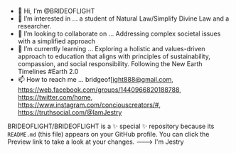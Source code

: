 - 👋 Hi, I’m @BRIDEOFLIGHT
- 👀 I’m interested in ...  a student of Natural Law/Simplify Divine Law and a researcher.
- 💞️ I’m looking to collaborate on ...  Addressing complex societal issues with a simplified approach
- 🌱 I’m currently learning ... Exploring a holistic and values-driven approach to education that aligns with principles of sustainability, compassion, and social responsibility. Following the New Earth Timelines #Earth 2.0
- 📫 How to reach me ... bridgeof[ight888@gmail.com, https://web.facebook.com/groups/1440966820188788,  https://twitter.com/home,  https://www.instagram.com/conciouscreators/#,  https://truthsocial.com/@IamJestry 

BRIDEOFLIGHT/BRIDEOFLIGHT is a ✨ special ✨ repository because its `README.md` (this file) appears on your GitHub profile.
You can click the Preview link to take a look at your changes.
---> I'm Jestry
